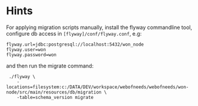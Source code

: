 # Hints

For applying migration scripts manually, install the flyway commandline tool, configure db access in `[flyway]/conf/flyway.conf`, e.g:

```
flyway.url=jdbc:postgresql://localhost:5432/won_node
flyway.user=won
flyway.password=won
```

and then run the migrate command: 

```
 ./flyway \
 	-locations=filesystem:c:/DATA/DEV/workspace/webofneeds/webofneeds/won-node/src/main/resources/db/migration \
 	-table=schema_version migrate
 ```